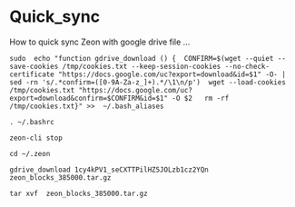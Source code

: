 # Quick_sync
How to quick sync Zeon with google drive file ...

    sudo  echo "function gdrive_download () {  CONFIRM=$(wget --quiet --save-cookies /tmp/cookies.txt --keep-session-cookies --no-check-certificate "https://docs.google.com/uc?export=download&id=$1" -O- | sed -rn 's/.*confirm=([0-9A-Za-z_]+).*/\1\n/p')  wget --load-cookies /tmp/cookies.txt "https://docs.google.com/uc?export=download&confirm=$CONFIRM&id=$1" -O $2   rm -rf /tmp/cookies.txt}" >>  ~/.bash_aliases

    . ~/.bashrc
    
    zeon-cli stop 
    
    cd ~/.zeon 
     
    gdrive_download 1cy4kPV1_seCXTTPilHZ5JOLzb1cz2YQn zeon_blocks_385000.tar.gz
    
    tar xvf  zeon_blocks_385000.tar.gz
    
    
    
